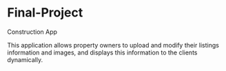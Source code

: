 # Final-Project
Construction App

This application allows property owners to upload and modify their listings information and images,
and displays this information to the clients dynamically.
